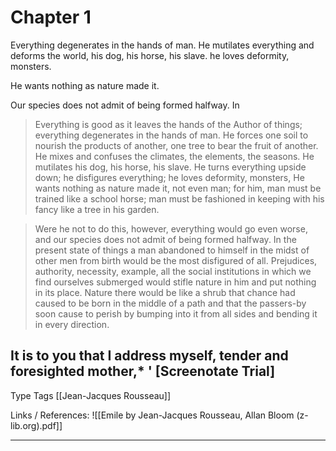 # Chapter 1 
Everything degenerates in the hands of man. He mutilates everything and deforms the world, his dog, his horse, his slave. he loves deformity, monsters.

He wants nothing as nature made it.

Our species does not admit of being formed halfway. In 

> Everything is good as it leaves the hands of the Author of
things; everything degenerates in the hands of man. He forces one soil
to nourish the products of another, one tree to bear the fruit of another.
He mixes and confuses the climates, the elements, the seasons. He
mutilates his dog, his horse, his slave. He turns everything upside
down; he disfigures everything; he loves deformity, monsters, He
wants nothing as nature made it, not even man; for him, man must be
trained like a school horse; man must be fashioned in keeping with his
fancy like a tree in his garden.

> Were he not to do this, however, everything would go even worse, and
our species does not admit of being formed halfway. In the present
state of things a man abandoned to himself in the midst of other men
from birth would be the most disfigured of all. Prejudices, authority,
necessity, example, all the social institutions in which we find ourselves
submerged would stifle nature in him and put nothing in its place.
Nature there would be like a shrub that chance had caused to be born
in the middle of a path and that the passers-by soon cause to perish
by bumping into it from all sides and bending it in every direction.

It is to you that I address myself, tender and foresighted mother,* ' [Screenotate Trial]
---
Type 
Tags [[Jean-Jacques Rousseau]]

Links / References:
![[Emile by Jean-Jacques Rousseau, Allan Bloom (z-lib.org).pdf]]

---